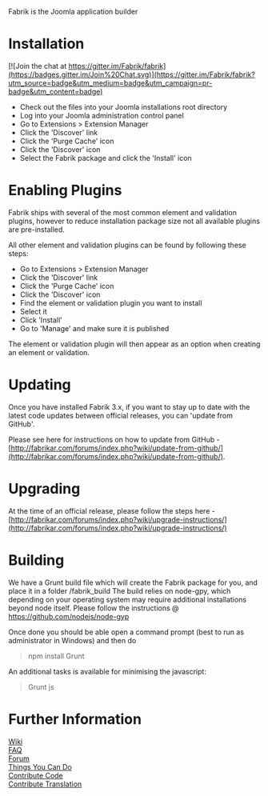 Fabrik is the Joomla application builder

Installation
================

[![Join the chat at https://gitter.im/Fabrik/fabrik](https://badges.gitter.im/Join%20Chat.svg)](https://gitter.im/Fabrik/fabrik?utm_source=badge&utm_medium=badge&utm_campaign=pr-badge&utm_content=badge)

- Check out the files into your Joomla installations root directory
- Log into your Joomla administration control panel
- Go to Extensions > Extension Manager
- Click the 'Discover' link
- Click the 'Purge Cache' icon 
- Click the 'Discover' icon
- Select the Fabrik package and click the 'Install' icon

Enabling Plugins
================

Fabrik ships with several of the most common element and validation plugins, however to reduce installation package size not all available plugins are pre-installed.

All other element and validation plugins can be found by following these steps:

- Go to Extensions > Extension Manager
- Click the 'Discover' link
- Click the 'Purge Cache' icon 
- Click the 'Discover' icon
- Find the element or validation plugin you want to install
- Select it
- Click 'Install'
- Go to 'Manage' and make sure it is published

The element or validation plugin will then appear as an option when creating an element or validation.

Updating
================

Once you have installed Fabrik 3.x, if you want to stay up to date with the latest code updates between official releases, you can 'update from GitHub'.

Please see here for instructions on how to update from GitHub - [http://fabrikar.com/forums/index.php?wiki/update-from-github/](http://fabrikar.com/forums/index.php?wiki/update-from-github/).

Upgrading
================

At the time of an official release, please follow the steps here - [http://fabrikar.com/forums/index.php?wiki/upgrade-instructions/](http://fabrikar.com/forums/index.php?wiki/upgrade-instructions/)

Building
========

We have a Grunt build file which will create the Fabrik package for you, and place it in a folder /fabrik_build
The build relies on node-gpy, which depending on your operating system may require additional installations beyond node itself.
Please follow the instructions @ https://github.com/nodejs/node-gyp
 
Once done you should be able open a command prompt (best to run as administrator in Windows) and then do

> npm install
> Grunt

An additional tasks is available for minimising the javascript:

> Grunt js

Further Information
================

[Wiki](http://fabrikar.com/forums/index.php?wiki)  
[FAQ](http://fabrikar.com/forums/index.php?wiki/faq/)  
[Forum](http://fabrikar.com/forums/)  
[Things You Can Do](http://fabrikar.com/forums/index.php?wiki/things-you-can-do/)  
[Contribute Code](http://fabrikar.com/forums/index.php?wiki/contribute-code/)  
[Contribute Translation](http://fabrikar.com/forums/index.php?wiki/translations/)  
